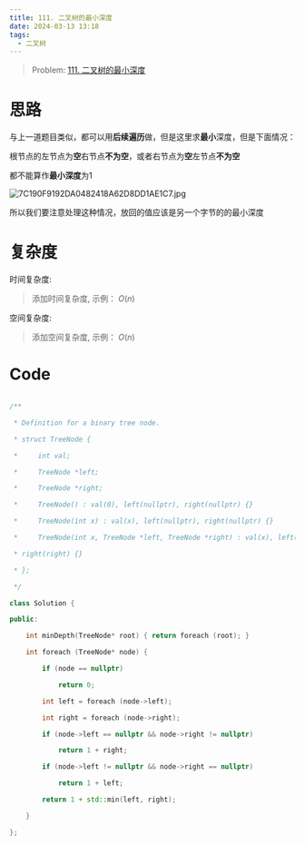 ```yaml
---
title: 111. 二叉树的最小深度
date: 2024-03-13 13:18
tags:
  - 二叉树
---
```



> Problem: [111. 二叉树的最小深度](https://leetcode.cn/problems/minimum-depth-of-binary-tree/description/)

  
# 思路

  

与上一道题目类似，都可以用**后续遍历**做，但是这里求**最小**深度，但是下面情况：

  

根节点的左节点为**空**右节点**不为空**，或者右节点为**空**左节点**不为空**

  

都不能算作**最小深度**为1  

  

![7C190F9192DA0482418A62D8DD1AE1C7.jpg](media/7C190F9192DA0482418A62D8DD1AE1C7.jpg)

  

所以我们要注意处理这种情况，放回的值应该是另一个字节的的最小深度

  

# 复杂度

  

时间复杂度:

> 添加时间复杂度, 示例： $O(n)$

  

空间复杂度:

> 添加空间复杂度, 示例： $O(n)$

  
  
  

# Code

```C++ []

/**

 * Definition for a binary tree node.

 * struct TreeNode {

 *     int val;

 *     TreeNode *left;

 *     TreeNode *right;

 *     TreeNode() : val(0), left(nullptr), right(nullptr) {}

 *     TreeNode(int x) : val(x), left(nullptr), right(nullptr) {}

 *     TreeNode(int x, TreeNode *left, TreeNode *right) : val(x), left(left),

 * right(right) {}

 * };

 */

class Solution {

public:

    int minDepth(TreeNode* root) { return foreach (root); }

    int foreach (TreeNode* node) {

        if (node == nullptr)

            return 0;

        int left = foreach (node->left);

        int right = foreach (node->right);

        if (node->left == nullptr && node->right != nullptr)

            return 1 + right;

        if (node->left != nullptr && node->right == nullptr)

            return 1 + left;

        return 1 + std::min(left, right);

    }

};

```